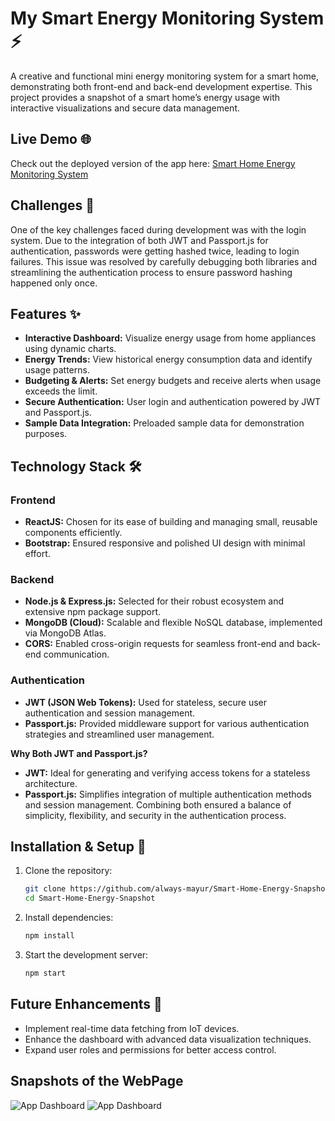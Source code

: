 # My Smart Energy Monitoring System ⚡️

A creative and functional mini energy monitoring system for a smart home, demonstrating both front-end and back-end development expertise. This project provides a snapshot of a smart home’s energy usage with interactive visualizations and secure data management.

## Live Demo 🌐
Check out the deployed version of the app here: [Smart Home Energy Monitoring System](https://my-smart-energy-monitoring-system-1.onrender.com)

## Challenges 🧠
One of the key challenges faced during development was with the login system. Due to the integration of both JWT and Passport.js for authentication, passwords were getting hashed twice, leading to login failures. This issue was resolved by carefully debugging both libraries and streamlining the authentication process to ensure password hashing happened only once.

## Features ✨
- **Interactive Dashboard:** Visualize energy usage from home appliances using dynamic charts.
- **Energy Trends:** View historical energy consumption data and identify usage patterns.
- **Budgeting & Alerts:** Set energy budgets and receive alerts when usage exceeds the limit.
- **Secure Authentication:** User login and authentication powered by JWT and Passport.js.
- **Sample Data Integration:** Preloaded sample data for demonstration purposes.

## Technology Stack 🛠️
### Frontend
- **ReactJS:** Chosen for its ease of building and managing small, reusable components efficiently.
- **Bootstrap:** Ensured responsive and polished UI design with minimal effort.

### Backend
- **Node.js & Express.js:** Selected for their robust ecosystem and extensive npm package support.
- **MongoDB (Cloud):** Scalable and flexible NoSQL database, implemented via MongoDB Atlas.
- **CORS:** Enabled cross-origin requests for seamless front-end and back-end communication.

### Authentication
- **JWT (JSON Web Tokens):** Used for stateless, secure user authentication and session management.
- **Passport.js:** Provided middleware support for various authentication strategies and streamlined user management.

**Why Both JWT and Passport.js?**
- **JWT:** Ideal for generating and verifying access tokens for a stateless architecture.
- **Passport.js:** Simplifies integration of multiple authentication methods and session management.
Combining both ensured a balance of simplicity, flexibility, and security in the authentication process.

## Installation & Setup 🚀
1. Clone the repository:
   ```bash
   git clone https://github.com/always-mayur/Smart-Home-Energy-Snapshot.git
   cd Smart-Home-Energy-Snapshot
   ```
2. Install dependencies:
   ```bash
   npm install
   ```
3. Start the development server:
   ```bash
   npm start
   ```

## Future Enhancements 🌱
- Implement real-time data fetching from IoT devices.
- Enhance the dashboard with advanced data visualization techniques.
- Expand user roles and permissions for better access control.

## Snapshots of the WebPage
![App Dashboard](client/public/screenshot(108).png)
![App Dashboard](client/public/screenshot(115).png)



